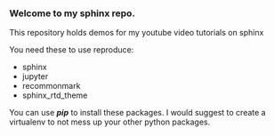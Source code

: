 ### Welcome to my sphinx repo.

This repository holds demos for my youtube video tutorials on sphinx

You need these to use reproduce:
 - sphinx
 - jupyter
 - recommonmark
 - sphinx_rtd_theme

You can use ***pip*** to install these packages.
I would suggest to create a virtualenv to not mess up your other python packages.
